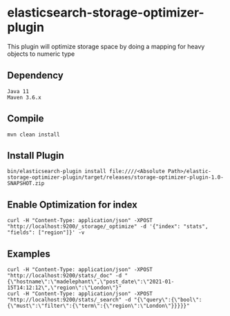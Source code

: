 # elasticsearch-storage-optimizer-plugin

This plugin will optimize storage space by doing a mapping for heavy objects to numeric type

## Dependency
```
Java 11
Maven 3.6.x
```
## Compile
```
mvn clean install
```

## Install Plugin

```
bin/elasticsearch-plugin install file:////<Absolute Path>/elastic-storage-optimizer-plugin/target/releases/storage-optimizer-plugin-1.0-SNAPSHOT.zip
```
## Enable Optimization for index

```
curl -H "Content-Type: application/json" -XPOST "http://localhost:9200/_storage/_optimize" -d '{"index": "stats", "fields": ["region"]}' -v
```

## Examples
```
curl -H "Content-Type: application/json" -XPOST "http://localhost:9200/stats/_doc" -d "{\"hostname\":\"madelephant\",\"post_date\":\"2021-01-15T14:12:12\",\"region\":\"London\"}"
curl -H "Content-Type: application/json" -XPOST "http://localhost:9200/stats/_search" -d "{\"query\":{\"bool\":{\"must\":\"filter\":{\"term\":{\"region\":\"London\"}}}}}"
```
